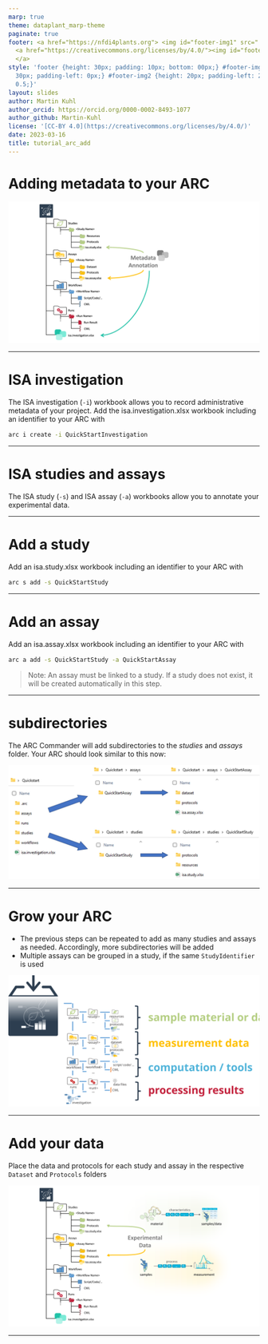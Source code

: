 ```yaml
---
marp: true
theme: dataplant_marp-theme
paginate: true
footer: <a href="https://nfdi4plants.org"> <img id="footer-img1" src="../../images/_logos/DataPLANT/DataPLANT_logo_square_bg_transparent.svg"></a>
  <a href="https://creativecommons.org/licenses/by/4.0/"><img id="footer-img2" src="../../images/_logos/CreativeCommons/by.svg">
  </a>
style: 'footer {height: 30px; padding: 10px; bottom: 00px;} #footer-img1 {height:
  30px; padding-left: 0px;} #footer-img2 {height: 20px; padding-left: 20px; opacity:
  0.5;}'
layout: slides
author: Martin Kuhl
author_orcid: https://orcid.org/0000-0002-8493-1077
author_github: Martin-Kuhl
license: '[CC-BY 4.0](https://creativecommons.org/licenses/by/4.0/)'
date: 2023-03-16
title: tutorial_arc_add
---
```


# Adding metadata to your ARC

![bg right:50% w:800](../../../img/ARC_fillWithData_seq6.png)

<!-- Source to slide(s) -->
<!-- ../../bricks/tutorial_arc_add-Adding_metadata_to_your_ARC.md -->


---

# ISA investigation

The ISA investigation (`-i`) workbook allows you to record administrative metadata of your project. Add the isa.investigation.xlsx workbook including an identifier to your ARC with

```bash
arc i create -i QuickStartInvestigation
```

<!-- Source to slide(s) -->
<!-- ../../bricks/tutorial_arc_add-ISA_investigation.md -->


---

# ISA studies and assays

The ISA study (`-s`) and ISA assay (`-a`) workbooks allow you to annotate your experimental data.

<!-- Source to slide(s) -->
<!-- ../../bricks/tutorial_arc_add-ISA_studies_and_assays.md -->


---

# Add a study

Add an isa.study.xlsx workbook including an identifier to your ARC with

```bash
arc s add -s QuickStartStudy
```

<!-- Source to slide(s) -->
<!-- ../../bricks/tutorial_arc_add-Add_a_study.md -->


---

# Add an assay

Add an isa.assay.xlsx workbook including an identifier to your ARC with

```bash
arc a add -s QuickStartStudy -a QuickStartAssay
```

> Note: An assay must be linked to a study. If a study does not exist, it will be created automatically in this step.

<!-- Source to slide(s) -->
<!-- ../../bricks/tutorial_arc_add-Add_an_assay.md -->


---

# subdirectories

The ARC Commander will add subdirectories to the *studies* and *assays* folder. Your ARC should look similar to this now: 

![w:800](../../../img/arc_studies_assays.jpg)

<!-- Source to slide(s) -->
<!-- ../../bricks/tutorial_arc_add-subdirectories.md -->


---

# Grow your ARC

- The previous steps can be repeated to add as many studies and assays as needed. Accordingly, more subdirectories will be added
- Multiple assays can be grouped in a study, if the same `StudyIdentifier` is used

![bg right:50% w:640](../../../img/ARC_realLifeLoading.svg)

<!-- Source to slide(s) -->
<!-- ../../bricks/tutorial_arc_add-Grow_your_ARC.md -->


---

# Add your data

Place the data and protocols for each study and assay in the respective `Dataset` and `Protocols` folders

![bg right:50% width:850](../../../img/ARC_fillWithData_seq3.png)

<!-- Source to slide(s) -->
<!-- ../../bricks/tutorial_arc_add-Add_your_data.md -->


---
